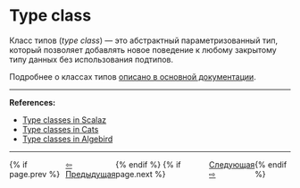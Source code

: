 # Type class

Класс типов (_type class_) — это абстрактный параметризованный тип, 
который позволяет добавлять новое поведение к любому закрытому типу данных без использования подтипов.

Подробнее о классах типов [описано в основной документации](scala/abstractions/type-classes).

---

**References:**
- [Type classes in Scalaz](https://scalaz.github.io/7/typeclass/index.html)
- [Type classes in Cats](https://github.com/tpolecat/cats-infographic)
- [Type classes in Algebird](https://twitter.github.io/algebird/typeclasses.html)

---

<div class="edit-button" style="display: flex; justify-content: space-between;">
    {% if page.prev %}
    <a href="/scalaworkbook/typeclass/{{ page.prev }}" class="btn-sm btn-info btn-left">&#8678; Предыдущая</a>
    {% endif %}
    {% if page.next %}
    <a href="/scalaworkbook/typeclass/{{ page.next }}" class="btn-sm btn-info btn-right">Следующая &#8680;</a>
    {% endif %}
</div>
